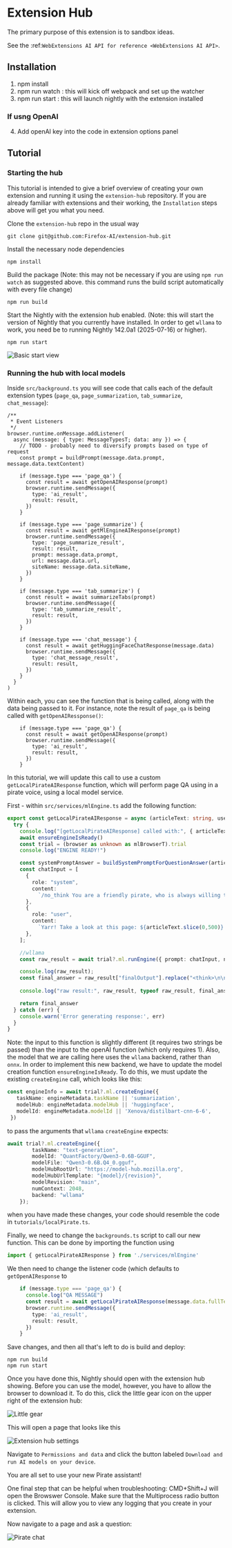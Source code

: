 Extension Hub
=====================================

The primary purpose of this extension is to sandbox ideas.

See the :ref:`WebExtensions AI API for reference <WebExtensions AI API>`.

Installation 
------------

1. npm install
2. npm run watch : this will kick off webpack and set up the watcher
3. npm run start : this will launch nightly with the extension installed

### If usng OpenAI
4. Add openAI key into the code in extension options panel

Tutorial
------------

### Starting the hub

This tutorial is intended to give a brief overview of creating your own extension and running it using the `extension-hub` repository. If you are already familiar with extensions and their working, the `Installation` steps above will get you what you need.

Clone the `extension-hub` repo in the usual way

```copy
git clone git@github.com:Firefox-AI/extension-hub.git
```

Install the necessary node dependencies

```
npm install
```

Build the package (Note: this may not be necessary if you are using `npm run watch` as suggested above. this command runs the build script automatically with every file change)

```
npm run build
```


Start the Nightly with the extension hub enabled. (Note: this will start the version of Nightly that you currently have installed. In order to get `wllama` to work, you need be to running Nightly 142.0a1 (2025-07-16) or higher).
```
npm run start
```

![Basic start view](assets/basic_start_view.png)

### Running the hub with local models

Inside `src/background.ts` you will see code that calls each of the default extension types (`page_qa`, `page_summarization`, `tab_summarize`, `chat_message`): 

```
/**
 * Event Listeners
 */
browser.runtime.onMessage.addListener(
  async (message: { type: MessageTypesT; data: any }) => {
    // TODO - probably need to diversify prompts based on type of request
    const prompt = buildPrompt(message.data.prompt, message.data.textContent)

    if (message.type === 'page_qa') {
      const result = await getOpenAIResponse(prompt)
      browser.runtime.sendMessage({
        type: 'ai_result',
        result: result,
      })
    }

    if (message.type === 'page_summarize') {
      const result = await getMlEngineAIResponse(prompt)
      browser.runtime.sendMessage({
        type: 'page_summarize_result',
        result: result,
        prompt: message.data.prompt,
        url: message.data.url,
        siteName: message.data.siteName,
      })
    }

    if (message.type === 'tab_summarize') {
      const result = await summarizeTabs(prompt)
      browser.runtime.sendMessage({
        type: 'tab_summarize_result',
        result: result,
      })
    }

    if (message.type === 'chat_message') {
      const result = await getHuggingFaceChatResponse(message.data)
      browser.runtime.sendMessage({
        type: 'chat_message_result',
        result: result,
      })
    }
  }
)
```

Within each, you can see the function that is being called, along with the data being passed to it. For instance, note the result of `page_qa` is being called with `getOpenAIRessponse()`: 

```
    if (message.type === 'page_qa') {
      const result = await getOpenAIResponse(prompt)
      browser.runtime.sendMessage({
        type: 'ai_result',
        result: result,
      })
    }
```

In this tutorial, we will update this call to use a custom `getLocalPirateAIResponse` function, which will perform page QA using in a pirate voice, using a local model service. 

First - within `src/services/mlEngine.ts` add the following function:

```ts
export const getLocalPirateAIResponse = async (articleText: string, userQuestion: string) => {
  try {
    console.log("[getLocalPirateAIResponse] called with:", { articleText, userQuestion });
    await ensureEngineIsReady()
    const trial = (browser as unknown as mlBrowserT).trial
    console.log("ENGINE READY!")

    const systemPromptAnswer = buildSystemPromptForQuestionAnswer(articleText)
    const chatInput = [
      {
        role: "system",
        content:
          `/no_think You are a friendly pirate, who is always willing to help users navigate the difficult seas of the internet. Please examine the following web page carefully and use the information found there to answer the users question. If the question cannot be answered using the page contents alone, respond by suggesting that the user perform an internet search to find the answer to their question. Do not make anything up. Always talk like a pirate. Always. Arg!!`,
      },
      {
        role: "user",
        content: 
          `Yarr! Take a look at this page: ${articleText.slice(0,500)}. Can ye help me answer this: ${userQuestion} /no_think`,
      },
    ];

    //wllama
    const raw_result = await trial?.ml.runEngine({ prompt: chatInput, nPredict: 500, skipPrompt: true });

    console.log(raw_result);
    const final_answer = raw_result["finalOutput"].replace("<think>\n\n</think>\n\n", "");
    
    console.log("raw result:", raw_result, typeof raw_result, final_answer);

    return final_answer
  } catch (err) {
    console.warn('Error generating response:', err)
  }
}
```

Note: the input to this function is slightly different (it requires two strings be passed) than the input to the openAI function (which only requires 1). Also, the model that we are calling here uses the `wllama` backend, rather than `onnx`. In order to implement this new backend, we have to update the model creation function `ensureEngineIsReady`. To do this, we must update the existing `createEngine` call, which looks like this: 

```ts
const engineInfo = await trial?.ml.createEngine({
   taskName: engineMetadata.taskName || 'summarization',
   modelHub: engineMetadata.modelHub || 'huggingface',
   modelId: engineMetadata.modelId || 'Xenova/distilbart-cnn-6-6',
 })
```

to pass the arguments that `wllama` `createEngine` expects: 

```ts
await trial?.ml.createEngine({
        taskName: "text-generation",
        modelId: "QuantFactory/Qwen3-0.6B-GGUF",
        modelFile: "Qwen3-0.6B.Q4_0.gguf",
        modelHubRootUrl: "https://model-hub.mozilla.org",
        modelHubUrlTemplate: "{model}/{revision}",
        modelRevision: "main",
        numContext: 2048,
        backend: "wllama"
    });
```

when you have made these changes, your code should resemble the code in `tutorials/localPirate.ts`.

Finally, we need to change the `backgrounds.ts` script to call our new function. This can be done by importing the function using

```ts
import { getLocalPirateAIResponse } from './services/mlEngine'
```

We then need to change the listener code (which defaults to `getOpenAIResponse` to

```ts
    if (message.type === 'page_qa') {
      console.log("QA MESSAGE")
      const result = await getLocalPirateAIResponse(message.data.fullText, message.data.prompt)
      browser.runtime.sendMessage({
        type: 'ai_result',
        result: result,
      })
    }
```

Save changes, and then all that's left to do is build and deploy:

```
npm run build
npm run start
```

Once you have done this, Nightly should open with the extension hub showing. Before you can use the model, however, you have to allow the browser to download it. To do this, click the little gear icon on the upper right of the extension hub:

![Little gear](assets/little_gear.png)

This will open a page that looks like this

![Extension hub settings](assets/eh_settings.png)

Navigate to `Permissions and data` and click the button labeled `Download and run AI models on your device`.

You are all set to use your new Pirate assistant! 

One final step that can be helpful when troubleshooting: CMD+Shift+J will open the Browswer Console. Make sure that the Multiprocess radio button is clicked. This will allow you to view any logging that you create in your extension. 

Now navigate to a page and ask a question: 

![Pirate chat](assets/pirate_chat.png)
